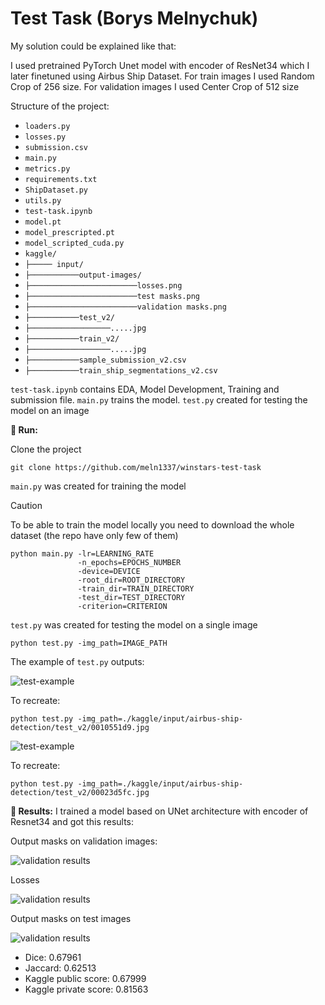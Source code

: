 # Test Task (Borys Melnychuk)

My solution could be explained like that: 

I used pretrained PyTorch Unet model with encoder of ResNet34 which I later finetuned using Airbus Ship Dataset.
For train images I used Random Crop of 256 size. For validation images I used Center Crop of 512 size

Structure of the project:

- `loaders.py`
- `losses.py`
- `submission.csv`
- `main.py`
- `metrics.py`
- `requirements.txt`
- `ShipDataset.py`
- `utils.py`
- `test-task.ipynb`
- `model.pt`
- `model_prescripted.pt`
- `model_scripted_cuda.py`
- `kaggle/`
- `├───── input/`
- `├───────────output-images/`
- `├────────────────────────losses.png`
- `├────────────────────────test masks.png`
- `├────────────────────────validation masks.png`
- `├───────────test_v2/`
- `├──────────────────.....jpg`
- `├───────────train_v2/`
- `├──────────────────.....jpg`
- `├───────────sample_submission_v2.csv`
- `├───────────train_ship_segmentations_v2.csv`

`test-task.ipynb` contains EDA, Model Development, Training and submission file. `main.py` trains the model. `test.py` created for testing the model on an image

**🏃 Run:**

Clone the project

```
git clone https://github.com/meln1337/winstars-test-task
```

`main.py` was created for training the model

> [!CAUTION]
> To be able to train the model locally you need to download the whole dataset (the repo have only few of them)

```
python main.py -lr=LEARNING_RATE 
               -n_epochs=EPOCHS_NUMBER 
               -device=DEVICE 
               -root_dir=ROOT_DIRECTORY 
               -train_dir=TRAIN_DIRECTORY 
               -test_dir=TEST_DIRECTORY
               -criterion=CRITERION
```

`test.py` was created for testing the model on a single image

```
python test.py -img_path=IMAGE_PATH
```

The example of `test.py` outputs:

![test-example](kaggle/input/airbus-ship-detection/output-images/test-example1.png)

To recreate:

```
python test.py -img_path=./kaggle/input/airbus-ship-detection/test_v2/0010551d9.jpg
```

![test-example](kaggle/input/airbus-ship-detection/output-images/test-example2.png)

To recreate:

```
python test.py -img_path=./kaggle/input/airbus-ship-detection/test_v2/00023d5fc.jpg
```


**🚩 Results:**
I trained a model based on UNet architecture with encoder of Resnet34 and got this results:

Output masks on validation images:

![validation results](/kaggle/input/airbus-ship-detection/output-images/validation-masks.png)

Losses

![validation results](/kaggle/input/airbus-ship-detection/output-images/losses.png)

Output masks on test images

![validation results](/kaggle/input/airbus-ship-detection/output-images/test-masks.png)

- Dice: 0.67961
- Jaccard: 0.62513
- Kaggle public score: 0.67999
- Kaggle private score: 0.81563
